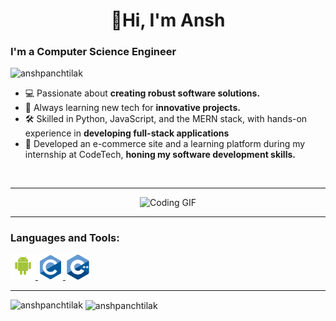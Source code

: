 <h1 align="center">👋Hi, I'm Ansh</h1>
<h3 align="left">I'm a Computer Science Engineer</h3>

<p align="left"> 
  <img src="https://komarev.com/ghpvc/?username=anshpanchtilak&label=Profile%20views&color=0e75b6&style=flat" alt="anshpanchtilak" /> 
</p>

- 💻 Passionate about **creating robust software solutions.**
- 🌟 Always learning new tech for **innovative projects.**
- 🛠️ Skilled in Python, JavaScript, and the MERN stack, with hands-on experience in **developing full-stack applications**
- 🚀 Developed an e-commerce site and a learning platform during my internship at CodeTech, **honing my software development skills.**

<br>
<hr>

<div align="center">
  <img src="/mnt/data/241765440-80728820-e06b-4f96-9c9e-9df46f0cc0a5.gif" alt="Coding GIF" width="800px">
</div>

<hr>

<h3 align="left">Languages and Tools:</h3>
<p align="left"> 
  <a href="https://developer.android.com" target="_blank" rel="noreferrer"> 
    <img src="https://raw.githubusercontent.com/devicons/devicon/master/icons/android/android-original-wordmark.svg" alt="android" width="40" height="40"/> 
  </a> 
  <a href="https://www.cprogramming.com/" target="_blank" rel="noreferrer"> 
    <img src="https://raw.githubusercontent.com/devicons/devicon/master/icons/c/c-original.svg" alt="c" width="40" height="40"/> 
  </a> 
  <a href="https://www.w3schools.com/cpp/" target="_blank" rel="noreferrer"> 
    <img src="https://raw.githubusercontent.com/devicons/devicon/master/icons/cplusplus/cplusplus-original.svg" alt="cplusplus" width="40" height="40"/> 
  </a> 
  <!-- Add more icons as needed -->
</p>

<hr>

<p>
  <img align="left" src="https://github-readme-stats.vercel.app/api/top-langs?username=anshpanchtilak&show_icons=true&locale=en&layout=compact" alt="anshpanchtilak" />
</p>

<p>
  &nbsp;<img align="center" src="https://github-readme-stats.vercel.app/api?username=anshpanchtilak&show_icons=true&locale=en" alt="anshpanchtilak" />
</p>

